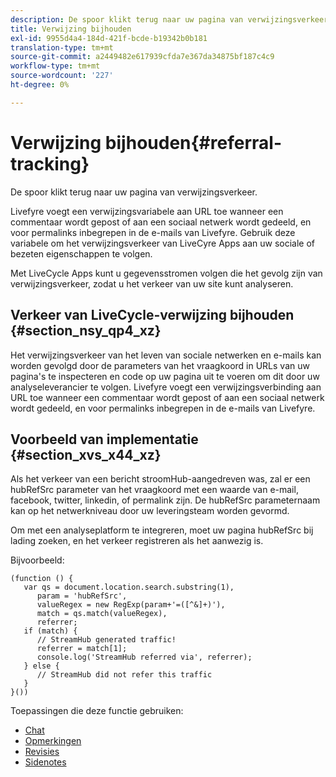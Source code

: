 ```yaml
---
description: De spoor klikt terug naar uw pagina van verwijzingsverkeer.
title: Verwijzing bijhouden
exl-id: 9955d4a4-184d-421f-bcde-b19342b0b181
translation-type: tm+mt
source-git-commit: a2449482e617939cfda7e367da34875bf187c4c9
workflow-type: tm+mt
source-wordcount: '227'
ht-degree: 0%

---
```


# Verwijzing bijhouden{#referral-tracking}

De spoor klikt terug naar uw pagina van verwijzingsverkeer.

Livefyre voegt een verwijzingsvariabele aan URL toe wanneer een commentaar wordt gepost of aan een sociaal netwerk wordt gedeeld, en voor permalinks inbegrepen in de e-mails van Livefyre. Gebruik deze variabele om het verwijzingsverkeer van LiveCyre Apps aan uw sociale of bezeten eigenschappen te volgen.

Met LiveCycle Apps kunt u gegevensstromen volgen die het gevolg zijn van verwijzingsverkeer, zodat u het verkeer van uw site kunt analyseren.

## Verkeer van LiveCycle-verwijzing bijhouden {#section_nsy_qp4_xz}

Het verwijzingsverkeer van het leven van sociale netwerken en e-mails kan worden gevolgd door de parameters van het vraagkoord in URLs van uw pagina&#39;s te inspecteren en code op uw pagina uit te voeren om dit door uw analyseleverancier te volgen. Livefyre voegt een verwijzingsverbinding aan URL toe wanneer een commentaar wordt gepost of aan een sociaal netwerk wordt gedeeld, en voor permalinks inbegrepen in de e-mails van Livefyre.

## Voorbeeld van implementatie {#section_xvs_x44_xz}

Als het verkeer van een bericht stroomHub-aangedreven was, zal er een hubRefSrc parameter van het vraagkoord met een waarde van e-mail, facebook, twitter, linkedin, of permalink zijn. De hubRefSrc parameternaam kan op het netwerkniveau door uw leveringsteam worden gevormd.

Om met een analyseplatform te integreren, moet uw pagina hubRefSrc bij lading zoeken, en het verkeer registreren als het aanwezig is.

Bijvoorbeeld:

```
(function () { 
   var qs = document.location.search.substring(1), 
      param = 'hubRefSrc', 
      valueRegex = new RegExp(param+'=([^&]+)'), 
      match = qs.match(valueRegex), 
      referrer; 
   if (match) { 
      // StreamHub generated traffic! 
      referrer = match[1]; 
      console.log('StreamHub referred via', referrer); 
   } else { 
      // StreamHub did not refer this traffic 
   } 
}())
```

Toepassingen die deze functie gebruiken:

* [Chat](/help/using/c-about-apps/c-chat-app/c-chat-app.md)
* [Opmerkingen](/help/using/c-about-apps/c-comments/c-comments.md)
* [Revisies](/help/using/c-about-apps/c-reviews-app/c-reviews-app.md)
* [Sidenotes](/help/using/c-about-apps/c-sidenotes-app/c-sidenotes-app.md)
